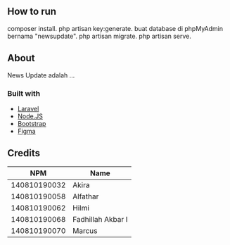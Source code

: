 

<p align="center"> </p>

## How to run

composer install.
php artisan key:generate.
buat database di phpMyAdmin bernama "newsupdate".
php artisan migrate.
php artisan serve.
## About 

News Update adalah ...

### Built with

* [Laravel](https://laravel.com/)
* [Node.JS](https://nodejs.org/en/)
* [Bootstrap](https://getbootstrap.com/)
* [Figma](https://www.figma.com/)

## Credits

| NPM           | Name        |
| ------------- |-------------|
| 140810190032 | Akira |
| 140810190058 | Alfathar |
| 140810190062  | Hilmi |
| 140810190068  | Fadhillah Akbar I |
| 140810190070  | Marcus |
